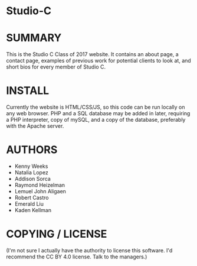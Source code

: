 # Studio-C

<h1>SUMMARY</h1>
This is the Studio C Class of 2017 website. It contains an about page, a contact page, examples of previous work for potential clients to look at, and short bios for every member of Studio C.

<h1>INSTALL</h1>
Currently the website is HTML/CSS/JS, so this code can be run locally on any web browser. PHP and a SQL database may be added in later, requiring a PHP interpreter, copy of mySQL, and a copy of the database, preferably with the Apache server.

<h1>AUTHORS</h1>
<ul>
    <li>Kenny Weeks</li>
    <li>Natalia Lopez</li>
    <li>Addison Sorca</li>
    <li>Raymond Heizelman</li>
    <li>Lemuel John Aligaen</li>
    <li>Robert Castro</li>
    <li>Emerald Liu</li>
    <li>Kaden Kellman</li>
</ul>

<h1>COPYING / LICENSE</h1>
(I'm not sure I actually have the authority to license this software. I'd recommend the CC BY 4.0 license. Talk to the managers.)
